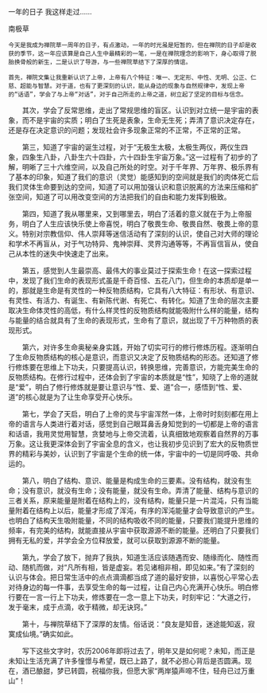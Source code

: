 一年的日子 我这样走过……

南极草


    今天是我成为禅院草一周年的日子，有点激动，一年的时光虽是短暂的，但在禅院的日子却是收获的季节，这一年应该算是自己人生中最精彩的一笔，一是在禅院理念的影响下，身心取得了脱胎换骨般的新生，二是认识了导游，与一些禅院草结下了深厚的情谊。

    首先，禅院文集让我重新认识了上帝，上帝有八个特征：唯一、无定形、中性、无明、公正、仁慈、超能与智慧。对于道，也有了更深刻的认识，能从身边的现象与自然规律中，发现上帝的“话语”，学会了与上帝“对话”，对于自己所走的上帝之道，树立起了坚定的目标与信念。

　　其次，学会了反常思维，走出了常规思维的盲区。认识到对立统一是宇宙的表象，而不是宇宙的实质；明白了生死是表象，生命无生死；弄清了意识决定存在，还是存在决定意识的问题；发现社会许多现象正常的不正常，不正常的正常。

　　第三，知道了宇宙的诞生过程，对于“无极生太极，太极生两仪，两仪生四象，四象生八卦，八卦生六十四卦，六十四卦生宇宙万象。”这一过程有了初步的了解，明晰了三十六维空间，以及自己所处的时空。对于千年界、万年界、极乐界有了基本的印象，知道了我们的意识（灵觉）能感知到的空间就是我们的肉体死亡后我们灵体生命要到达的空间，知道了可以用加强认识和意识脱离的方法来压缩和扩张空间，知道了可以用改变空间的方法把我们的自由和能力发挥到极致。

　　第四，知道了我从哪里来，又到哪里去，明白了活着的意义就在于为上帝服务，明白了人生应该快乐使上帝喜悦，明白了敬畏生命、敬畏自然、敬畏上帝的意义。特别对宗教信仰、伟人崇拜等迷信活动有了深刻的认识，使自己对大师的理论和学术不再盲从，对于气功特异、鬼神崇拜、灵界沟通等等，不再盲信盲从，使自己从本性的迷失中快速走了出来。

　　第五，感觉到人生最崇高、最伟大的事业莫过于探索生命！在这一探索过程中，发现了我们生命的表现形式虽是千奇百怪、五花八门，但生命的本质却是单一的，那就是生命是有灵性的一种反物质结构，它具有八大特征：有形状、有意识、有灵性、有活力、有诞生、有新陈代谢、有死亡、有转化。知道了生命的层次主要取决生命体灵性的高低，有什么样灵性的反物质结构就能吸附什么样的能量，结构与能量的结合就具有了生命的表现形式，生命有了意识，就出现了千万种物质的表现形式。

　　第六，对许多生命奥秘亲身实践，开始了切实可行的修行修炼历程。逐渐明白了生命反物质结构的核心是意识，而意识又决定了反物质结构的形态。还知道了修行修炼要在思维上下功夫，只要提高认识，转换思维，完善意识，方能完美生命的反物质结构。在修行过程中，还体会到了宇宙的本质就是“性”，知晓了上帝的道就是“爱”，明白了修行修炼就是要让意识与“性、爱、道”合一，感悟到“性、爱、道”的核心就是为了让生命享受开心快乐。

　　第七，学会了天启，明白了上帝的灵与宇宙浑然一体，上帝时时刻刻都在用上帝的语言与人类进行着对话，感觉到自己眼耳鼻舌身知觉到的一切都是上帝的语言和话语，我用灵觉用智慧，贪婪地与上帝交流着，认真细致地观察着自然界的万事万象。这让我更深体会到了宇宙全息的含义，也让我初步见识到了宏大的反物质世界的精彩与美妙，认识到了宇宙是个生命的统一体，宇宙中的一切是同呼吸、共命运的。

　　第八，明白了结构、意识、能量是构成生命的三要素。没有结构，就没有生命；没有意识，就没有生命；没有能量，就没有生命。弄清了能量、结构与意识的三者关系，原来能量是附着在结构上的，没有结构，能量只是一片混沌，只有当能量附着在结构上以后，能量才形成了浑沌，有序的浑沌能量才会导致意识的产生。也明白了结构天生吸附能量，不同的结构吸收不同的能量，只要我们能提升思维的频率，有完美的结构，就能直接从宇宙中获取源源不断的能量。还明白了只要我们拥有无私的爱，并学会全方位释放爱，就可以获取到源源不断的能量。

　　第九，学会了放下，抛弃了我执，知道生活应该随遇而安、随缘而化、随性而动、随机而做，对“凡所有相，皆是虚妄。若见诸相非相，即见如来。”有了深刻的认识与体会。把日常生活中的点点滴滴都当成了道的最好安排，以喜悦心平常心去对待身边的每一件事，去享受生命的每一过程，让自己内心充满开心快乐。明白修行要在一言一行上下功夫，修炼要在一念一意上下功夫，时刻牢记：“大道之行，发于毫末，成于点滴，收于精微，却无诀窍。”

　　第十，与禅院草结下了深厚的友情。俗话说：“良友是知音，迷途能知返，寂寞成仙境。”确实如此。

　　写下这些文字时，农历2006年即将过去了，明年又是如何呢？未知，而正是未知让生活充满了许多憧憬与希望，既已上路了，就不必担心背后是否圆满。现在，酒已酿甜，梦已转圆，祝福你我，但愿大家“两岸猿声啼不住，轻舟已过万重山”！



